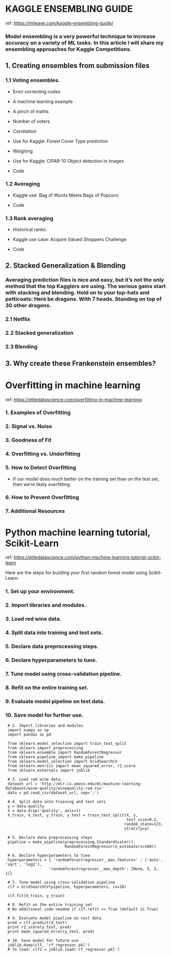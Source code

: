 # KAGGLE ENSEMBLING GUIDE
ref: https://mlwave.com/kaggle-ensembling-guide/


### Model ensembling is a very powerful technique to increase accuracy on a variety of ML tasks. In this article I will share my ensembling approaches for Kaggle Competitions.

## 1. Creating ensembles from submission files

### 1.1 Voting ensembles.
- Error correcting codes

- A machine learning example

- A pinch of maths

- Number of voters

- Correlation

- Use for Kaggle: Forest Cover Type prediction

- Weighing

- Use for Kaggle: CIFAR-10 Object detection in images

- Code

### 1.2 Averaging
- Kaggle use: Bag of Words Meets Bags of Popcorn

- Code

### 1.3 Rank averaging
- Historical ranks.

- Kaggle use case: Acquire Valued Shoppers Challenge

- Code






## 2. Stacked Generalization & Blending

### Averaging prediction files is nice and easy, but it’s not the only method that the top Kagglers are using. The serious gains start with stacking and blending. Hold on to your top-hats and petticoats: Here be dragons. With 7 heads. Standing on top of 30 other dragons.

### 2.1 Netflix

### 2.2 Stacked generalization

### 2.3 Blending


## 3. Why create these Frankenstein ensembles?


# Overfitting in machine learning
ref: https://elitedatascience.com/overfitting-in-machine-learning

### 1. Examples of Overfitting

### 2. Signal vs. Noise

### 3. Goodness of Fit

### 4. Overfitting vs. Underfitting

### 5. How to Detect Overfitting

- If our model does much better on the training set than on the test set, then we’re likely overfitting.

### 6. How to Prevent Overfitting

### 7. Additional Resources

# Python machine learning tutorial, Scikit-Learn
ref: https://elitedatascience.com/python-machine-learning-tutorial-scikit-learn

Here are the steps for building your first random forest model using Scikit-Learn:

### 1. Set up your environment.

### 2. Import libraries and modules.

### 3. Load red wine data.

### 4. Split data into training and test sets.

### 5. Declare data preprocessing steps.

### 6. Declare hyperparameters to tune.

### 7. Tune model using cross-validation pipeline.

### 8. Refit on the entire training set.

### 9. Evaluate model pipeline on test data.

### 10. Save model for further use.

     # 2. Import libraries and modules
     import numpy as np
     import pandas as pd
 
     from sklearn.model_selection import train_test_split
     from sklearn import preprocessing
     from sklearn.ensemble import RandomForestRegressor
     from sklearn.pipeline import make_pipeline
     from sklearn.model_selection import GridSearchCV
     from sklearn.metrics import mean_squared_error, r2_score
     from sklearn.externals import joblib 
 
     # 3. Load red wine data.
     dataset_url = 'http://mlr.cs.umass.edu/ml/machine-learning-databases/wine-quality/winequality-red.csv'
     data = pd.read_csv(dataset_url, sep=';')
 
     # 4. Split data into training and test sets
     y = data.quality
     X = data.drop('quality', axis=1)
     X_train, X_test, y_train, y_test = train_test_split(X, y, 
                                                         test_size=0.2, 
                                                        random_state=123, 
                                                        stratify=y)
 
     # 5. Declare data preprocessing steps
     pipeline = make_pipeline(preprocessing.StandardScaler(), 
                              RandomForestRegressor(n_estimators=100))
 
     # 6. Declare hyperparameters to tune
     hyperparameters = { 'randomforestregressor__max_features' : ['auto', 'sqrt', 'log2'],
                       'randomforestregressor__max_depth': [None, 5, 3, 1]}
 
     # 7. Tune model using cross-validation pipeline
     clf = GridSearchCV(pipeline, hyperparameters, cv=10)
 
     clf.fit(X_train, y_train)
 
     # 8. Refit on the entire training set
     # No additional code needed if clf.refit == True (default is True)
 
     # 9. Evaluate model pipeline on test data
     pred = clf.predict(X_test)
     print r2_score(y_test, pred)
     print mean_squared_error(y_test, pred)
 
     # 10. Save model for future use
     joblib.dump(clf, 'rf_regressor.pkl')
     # To load: clf2 = joblib.load('rf_regressor.pkl')
     
     
